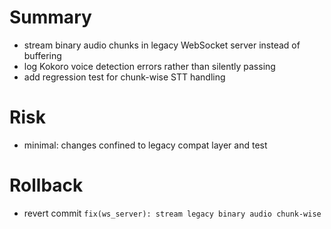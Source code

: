 # Summary
- stream binary audio chunks in legacy WebSocket server instead of buffering
- log Kokoro voice detection errors rather than silently passing
- add regression test for chunk-wise STT handling

# Risk
- minimal: changes confined to legacy compat layer and test

# Rollback
- revert commit `fix(ws_server): stream legacy binary audio chunk-wise`
